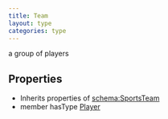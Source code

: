 ```yaml
---
title: Team
layout: type
categories: type
---
```


a group of players

## Properties

*   Inherits properties of [schema:SportsTeam](http://schema.org/SportsTeam)
*   member hasType [Player](Player)
